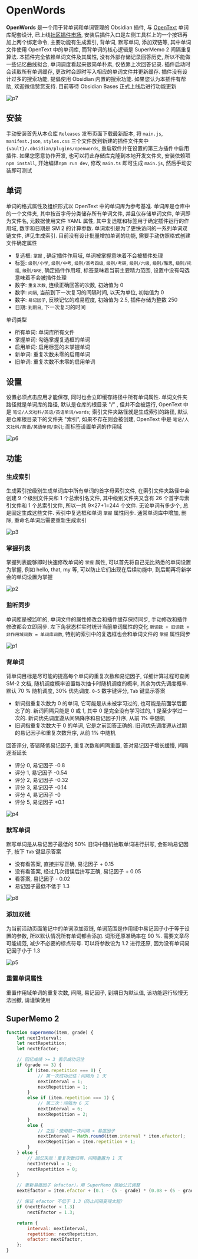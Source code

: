 # OpenWords

**OpenWords** 是一个用于背单词和单词管理的 Obsidian 插件, 与 [OpenText](https://github.com/insile/OpenText) 单词库配套设计, 已上线[社区插件市场](obsidian://show-plugin?id=openwords), 安装后插件入口是左侧工具栏上的一个按钮再加上两个绑定命令, 主要功能有生成索引, 背单词, 默写单词, 添加双链等, 其中单词文件使用 OpenText 中的单词库, 而背单词的核心逻辑是 SuperMemo 2 间隔重复算法. 本插件完全依赖单词文件及其属性, 没有外部存储记录回答历史, 所以不能做一些记忆曲线拟合, 单词调度看起来很简单朴素, 仅依靠上次回答记录. 插件启动时会读取所有单词缓存, 更改时会即时写入相应的单词文件并更新缓存. 插件没有设计过多的搜索功能, 提倡使用 Obsidian 内置的搜索功能. 如果您认为本插件有帮助, 欢迎微信赞赏支持. 目前等待 Obsidian Bases 正式上线后进行功能更新

![p7](README/p7.png)

## 安装

手动安装首先从本仓库 `Releases` 发布页面下载最新版本, 将 `main.js`, `manifest.json`, `styles.css` 三个文件放到新建的插件文件夹中 `{vault}/.obsidian/plugins/openwords`, 重启软件并在设置的第三方插件中启用插件. 如果您愿意协作开发, 也可以将此存储库克隆到本地开发文件夹, 安装依赖项`npm install`, 开始编译`npm run dev`, 修改 `main.ts` 即可生成 `main.js`, 然后手动安装即可测试

## 单词

单词的格式属性及组织形式以 OpenText 中的单词库为参考基准. 单词库是仓库中的一个文件夹, 其中按首字母分类储存所有单词文件, 并且仅存储单词文件, 单词即为文件名, 元数据使用文件 YAML 属性, 其中复选框和标签用于确定插件运行的作用域, 数字和日期是 SM 2 的计算参数. 单词索引是为了更快访问的一系列单词双链文件, 详见生成索引. 目前没有设计批量增加单词的功能, 需要手动仿照格式创建文件确定属性
- 复选框: `掌握` , 确定插件作用域, 单词被掌握意味着不会被插件处理
- 标签: `级别/小学`, `级别/中考`, `级别/高考四级`, `级别/考研`, `级别/六级`, `级别/雅思`, `级别/托福`, `级别/GRE`, 确定插件作用域, 标签意味着当前主要精力范围, 设置中没有勾选意味着不会被插件处理
- 数字: `重复次数`, 连续正确回答的次数, 初始值为 0
- 数字: `间隔`, 当前到下一次复习的间隔时间, 以天为单位, 初始值为 0
- 数字: `易记因子`, 反映记忆的难易程度, 初始值为 2.5, 插件存储为整数 250
- 日期: `到期日`, 下一次复习的时间

单词类型
- 所有单词: 单词库所有文件
- 掌握单词: 勾选掌握复选框的单词
- 启用单词: 启用标签的未掌握单词
- 新单词: 重复次数未零的启用单词
- 旧单词: 重复次数不未零的启用单词

## 设置

设置必须点击应用才能保存, 同时也会立即缓存路径中所有单词属性. 单词文件夹路径就是单词库的路径, 默认是仓库的根目录 "/" , 但并不会被运行, OpenText 中是 `笔记/人文社科/英语/英语单词/words`; 索引文件夹路径就是生成索引的路径, 默认是仓库根目录下的文件夹 "索引", 如果不存在则会被创建, OpenText 中是 `笔记/人文社科/英语/英语单词/索引`; 而标签设置单词的作用域 

![p6](README/p6.png)

## 功能

### 生成索引
 
生成索引按级别生成单词库中所有单词的首字母索引文件, 在索引文件夹路径中会创建 9 个级别文件夹和 1 个总索引名文件, 其中级别文件夹又含有 26 个首字母索引文件和 1 个总索引文件, 所以一共 9×27+1=244 个文件. 无论单词有多少个, 总是固定生成这些文件. 索引中复选框和单词 `掌握` 属性同步. 通常单词库中增加, 删除, 重命名单词后需要重新生成索引

![p3](README/p3.gif)

### 掌握列表

掌握列表能够即时快速修改单词的 `掌握` 属性, 可以首先将自己无比熟悉的单词设置为掌握, 例如 hello, that, my 等, 可以防止它们出现在后续功能中, 到后期再将新学会的单词设置为掌握

![p2](README/p2.gif)

### 监听同步

单词库是被监听的, 单词文件的属性修改会和插件缓存保持同步, 手动修改和插件修改都会立即同步. 左下角状态栏实时统计当前单词属性的变化 `新词数 + 旧词数 + 非作用域词数 = 单词库词数`, 特别的索引中的复选框也会和单词文件的 `掌握` 属性同步

![p1](README/p1.gif)

### 背单词

背单词目标是尽可能的提高每个单词的重复次数和易记因子, 详细计算过程可查阅 SM-2 文档, 随机调度概率设置每次抽卡时随机调度的概率, 其余为优先调度概率. 默认 70 % 随机调度, 30% 优先调度. `0-5` 数字键评分, `Tab` 键显示答案
- 新词指重复次数为 0 的单词, 它可能是从未被学习过的, 也可能是前面学后面忘了的. 新词间隔只能是 0 或 1, 其中 0 是完全没有学习过的, 1 是至少学过一次的. 新词优先调度遵从间隔降序和易记因子升序, 从前 1% 中随机
- 旧词指重复次数大于 0 的单词, 它是之前回答正确的. 旧词优先调度遵从过期的易记因子和重复次数升序, 从前 1% 中随机

回答评分, 答错降低易记因子, 重复次数和间隔重置, 答对易记因子增长缓慢, 间隔逐渐延长
- 评分 0, 易记因子 -0.8
- 评分 1, 易记因子 -0.54
- 评分 2, 易记因子 -0.32
- 评分 3, 易记因子 -0.14
- 评分 4, 易记因子 -0
- 评分 5, 易记因子 +0.1

![p4](README/p4.gif)

### 默写单词

默写单词是从易记因子最低的 50% 旧词中随机抽取单词进行拼写, 会影响易记因子, 按下 `Tab` 键显示答案
- 没有看答案, 直接拼写正确, 易记因子 + 0.15
- 没有看答案, 经过几次错误后拼写正确, 易记因子 + 0.05
- 看答案, 易记因子 - 0.02
- 易记因子最低不低于 1.3

![p8](README/p8.gif)

### 添加双链

为当前活动页面笔记中的单词添加双链, 单词范围是作用域中易记因子小于等于设置的参数, 所以默认情况所有单词都会添加. 词形还原准确率在 90 %. 需要文章尽可能规范, 减少不必要的标点符号. 可以将参数设为 1.2 进行还原, 因为没有单词易记因子小于 1.3

![p5](README/p5.gif)

### 重置单词属性

重置作用域单词的重复次数, 间隔, 易记因子, 到期日为默认值, 该功能运行较慢无法回撤, 请谨慎使用

## SuperMemo 2

```js
function supermemo(item, grade) {
    let nextInterval;
    let nextRepetition;
    let nextEfactor;

    // 回忆成绩 >= 3 表示成功记住
    if (grade >= 3) {
        if (item.repetition === 0) {
            // 第一次成功记住：间隔为 1 天
            nextInterval = 1;
            nextRepetition = 1;
        }
        else if (item.repetition === 1) {
            // 第二次：间隔为 6 天
            nextInterval = 6;
            nextRepetition = 2;
        }
        else {
            // 之后：使用前一次间隔 × 易度因子
            nextInterval = Math.round(item.interval * item.efactor);
            nextRepetition = item.repetition + 1;
        }
    } else {
        // 回忆失败：重复次数归零，间隔重置为 1 天
        nextInterval = 1;
        nextRepetition = 0;
    }

    // 更新易度因子（efactor），用 SuperMemo 原始公式调整
    nextEfactor = item.efactor + (0.1 - (5 - grade) * (0.08 + (5 - grade) * 0.02));

    // 保证 efactor 不低于 1.3（防止间隔变得太短）
    if (nextEfactor < 1.3)
        nextEfactor = 1.3;

    return {
        interval: nextInterval,
        repetition: nextRepetition,
        efactor: nextEfactor,
    };
}

```

